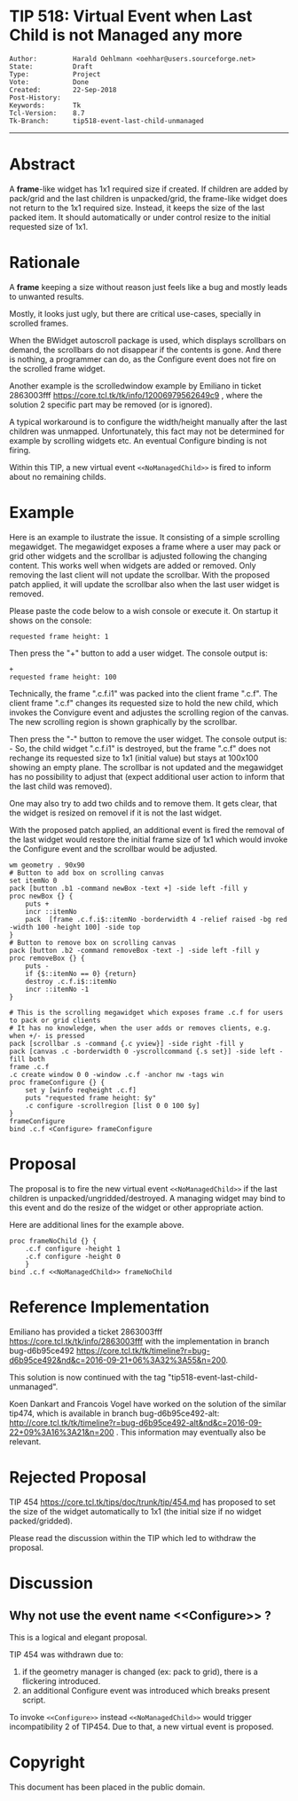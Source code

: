 # TIP 518: Virtual Event when Last Child is not Managed any more
	Author:         Harald Oehlmann <oehhar@users.sourceforge.net>
	State:          Draft
	Type:           Project
	Vote:           Done
	Created:        22-Sep-2018
	Post-History:   
	Keywords:       Tk
	Tcl-Version:    8.7
	Tk-Branch:      tip518-event-last-child-unmanaged
-----
# Abstract

A **frame**-like widget has 1x1 required size if created.
If children are added by pack/grid and the last children is unpacked/grid, the frame-like widget does not return to the 1x1 required size.
Instead, it keeps the size of the last packed item.
It should automatically or under control resize to the initial requested size of 1x1.

# Rationale

A **frame** keeping a size without reason just feels like a bug and mostly leads to unwanted results.

Mostly, it looks just ugly, but there are critical use-cases, specially in scrolled frames.

When the BWidget autoscroll package is used, which displays scrollbars on demand, the scrollbars do not disappear if the contents is gone.
And there is nothing, a programmer can do, as the Configure event does not fire on the scrolled frame widget.

Another example is the scrolledwindow example by Emiliano in ticket 2863003fff <https://core.tcl.tk/tk/info/12006979562649c9> , where the solution 2 specific part may be removed \(or is ignored\).

A typical workaround is to configure the width/height manually after the last children was unmapped.
Unfortunately, this fact may not be determined for example by scrolling widgets etc. An eventual Configure binding is not firing.

Within this TIP, a new virtual event `<<NoManagedChild>>` is fired to inform about no remaining childs.

# Example

Here is an example to ilustrate the issue.
It consisting of a simple scrolling megawidget.
The megawidget exposes a frame where a user may pack or grid other widgets and the scrollbar is adjusted following the changing content.
This works well when widgets are added or removed. Only removing the last client will not update the scrollbar. With the proposed patch applied, it will update the scrollbar also when the last user widget is removed.

Please paste the code below to a wish console or execute it.
On startup it shows on the console:

	requested frame height: 1

Then press the "\+" button to add a user widget. The console output
is:

	+
	requested frame height: 100

Technically, the frame ".c.f.i1" was packed into the client frame ".c.f".
The client frame ".c.f" changes its requested size to hold the new child, which invokes the Convigure event and adjustes the scrolling region of the canvas.
The new scrolling region is shown graphically by the scrollbar.

Then press the "-" button to remove the user widget. The console output is:
	-
So, the child widget ".c.f.i1" is destroyed, but the frame ".c.f" does not rechange its requested size to 1x1 \(initial value\) but stays at 100x100 showing an empty plane.
The scrollbar is not updated and the megawidget has no possibility to adjust that \(expect additional user action to inform that the last child was removed\).

One may also try to add two childs and to remove them. It gets clear, that the widget is resized on removel if it is not the last widget.

With the proposed patch applied, an additional event is fired the removal of the last widget would restore the initial frame size of 1x1 which would invoke the Configure event and the scrollbar would be adjusted.

	wm geometry . 90x90
	# Button to add box on scrolling canvas
	set itemNo 0
	pack [button .b1 -command newBox -text +] -side left -fill y
	proc newBox {} {
	    puts +
	    incr ::itemNo
	    pack  [frame .c.f.i$::itemNo -borderwidth 4 -relief raised -bg red -width 100 -height 100] -side top
	}
	# Button to remove box on scrolling canvas
	pack [button .b2 -command removeBox -text -] -side left -fill y
	proc removeBox {} {
	    puts -
	    if {$::itemNo == 0} {return}
	    destroy .c.f.i$::itemNo
	    incr ::itemNo -1
	}
	
	# This is the scrolling megawidget which exposes frame .c.f for users to pack or grid clients
	# It has no knowledge, when the user adds or removes clients, e.g. when +/- is pressed
	pack [scrollbar .s -command {.c yview}] -side right -fill y
	pack [canvas .c -borderwidth 0 -yscrollcommand {.s set}] -side left -fill both
	frame .c.f
	.c create window 0 0 -window .c.f -anchor nw -tags win
	proc frameConfigure {} {
	    set y [winfo reqheight .c.f]
	    puts "requested frame height: $y"
	    .c configure -scrollregion [list 0 0 100 $y]
	}
	frameConfigure
	bind .c.f <Configure> frameConfigure

# Proposal

The proposal is to fire the new virtual event `<<NoManagedChild>>` if the last children is unpacked/ungridded/destroyed.
A managing widget may bind to this event and do the resize of the widget or other appropriate action.

Here are additional lines for the example above.

	proc frameNoChild {} {
	    .c.f configure -height 1
	    .c.f configure -height 0
        }
	bind .c.f <<NoManagedChild>> frameNoChild

# Reference Implementation

Emiliano has provided a ticket 2863003fff <https://core.tcl.tk/tk/info/2863003fff>  with the implementation in branch bug-d6b95ce492 <https://core.tcl.tk/tk/timeline?r=bug-d6b95ce492&nd&c=2016-09-21+06%3A32%3A55&n=200>.

This solution is now continued with the tag "tip518-event-last-child-unmanaged".

Koen Dankart and Francois Vogel have worked on the solution of the similar tip474, which is available in branch bug-d6b95ce492-alt: <http://core.tcl.tk/tk/timeline?r=bug-d6b95ce492-alt&nd&c=2016-09-22+09%3A16%3A21&n=200> .
This information may eventually also be relevant.

# Rejected Proposal

TIP 454 <https://core.tcl.tk/tips/doc/trunk/tip/454.md> has proposed to set the size of the widget automatically to 1x1 (the initial size if no widget packed/gridded).

Please read the discussion within the TIP which led to withdraw the proposal.

# Discussion

## Why not use the event name \<\<Configure\>\> ?

This is a logical and elegant proposal.

TIP 454 was withdrawn due to:

   1. if the geometry manager is changed (ex: pack to grid), there is a flickering introduced.
   2. an additional Configure event was introduced which breaks present script.

To invoke `<<Configure>>` instead `<<NoManagedChild>>` would trigger incompatibility 2 of TIP454.
Due to that, a new virtual event is proposed.

# Copyright

This document has been placed in the public domain.

